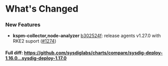 # What's Changed

### New Features
- **kspm-collector,node-analyzer** [b302524f](https://github.com/sysdiglabs/charts/commit/b302524f75098299644ef541d71876180f61ed01): release agents v1.27.0 with RKE2 suport ([#1274](https://github.com/sysdiglabs/charts/issues/1274))
#### Full diff: https://github.com/sysdiglabs/charts/compare/sysdig-deploy-1.16.0...sysdig-deploy-1.17.0

